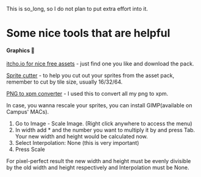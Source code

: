 This is so_long, so I do not plan to put extra effort into it.


# Some nice tools that are helpful
#### Graphics 🎨
[itcho.io for nice free assets](https://itch.io/game-assets/tag-top-down) - just find one you like and download the pack.

[Sprite cutter](https://ezgif.com/sprite-cutter) - to help you cut out your sprites from the asset pack, remember to cut by tile size, usually 16/32/64.

[PNG to xpm converter](https://anyconv.com/xpm-to-png-converter/) - I used this to convert all my png to xpm.

In case, you wanna rescale your sprites, you can install GIMP(available on Campus' MACs).
1. Go to Image - Scale Image. (Right click anywhere to access the menu)
2. In width add * and the number you want to multiply it by and press Tab. Your new width and height would be calculated now.
3. Select Interpolation: None (this is very important)
4. Press Scale

 For pixel-perfect result the new width and height must be evenly divisible by the old width and height respectively and Interpolation must be None.
